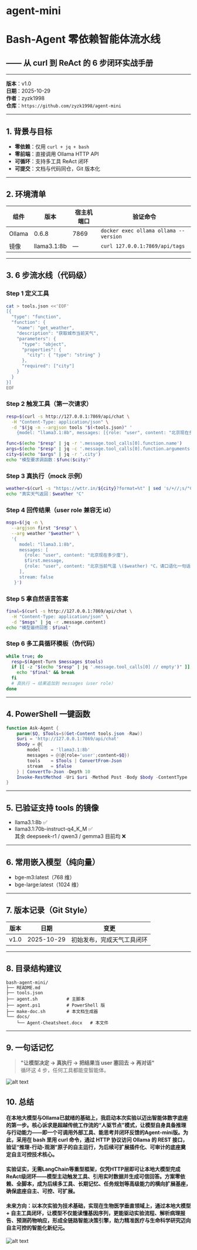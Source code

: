 # agent-mini

# Bash-Agent 零依赖智能体流水线  
## —— 从 curl 到 ReAct 的 6 步闭环实战手册

---

**版本**：v1.0  
**日期**：2025-10-29  
**作者**：zyzk1998  
**仓库**：`https://github.com/zyzk1998/agent-mini`

---

## 1. 背景与目标

- **零依赖**：仅用 `curl + jq + bash`  
- **零前端**：直接调用 Ollama HTTP API  
- **可循环**：支持多工具 ReAct 闭环  
- **可提交**：文档与代码同仓，Git 版本化

---

## 2. 环境清单

| 组件   | 版本   | 宿主机端口 | 验证命令 |
| ------ | ------ | ---------- | -------- |
| Ollama | 0.6.8  | 7869       | `docker exec ollama ollama --version` |
| 镜像   | llama3.1:8b | — | `curl 127.0.0.1:7869/api/tags` |

---

## 3. 6 步流水线（代码级）

### Step 1 定义工具
```bash
cat > tools.json <<'EOF'
[{
  "type": "function",
  "function": {
    "name": "get_weather",
    "description": "获取城市当前天气",
    "parameters": {
      "type": "object",
      "properties": {
        "city": { "type": "string" }
      },
      "required": ["city"]
    }
  }
}]
EOF
```

### Step 2 触发工具（第一次请求）
```bash
resp=$(curl -s http://127.0.0.1:7869/api/chat \
  -H "Content-Type: application/json" \
  -d "$(jq -n --argjson tools "$(<tools.json)" '
    {model: "llama3.1:8b", messages: [{role: "user", content: "北京现在多少度"}], tools: $tools, stream: false}')")

func=$(echo "$resp" | jq -r '.message.tool_calls[0].function.name')
args=$(echo "$resp" | jq -c '.message.tool_calls[0].function.arguments')
city=$(echo "$args" | jq -r '.city')
echo "模型要求调函数：$func($city)"
```

### Step 3 真执行（mock 示例）
```bash
weather=$(curl -s "https://wttr.in/${city}?format=%t" | sed 's/+//;s/°C//')
echo "真实天气返回：$weather °C"
```

### Step 4 回传结果（user role 兼容无 id）
```bash
msgs=$(jq -n \
  --argjson first "$resp" \
  --arg weather "$weather" \
  '{
     model: "llama3.1:8b",
     messages: [
       {role: "user", content: "北京现在多少度"},
       $first.message,
       {role: "user", content: "北京当前气温 \($weather) °C，请口语化一句话总结"}
     ],
     stream: false
   }')
```

### Step 5 拿自然语言答案
```bash
final=$(curl -s http://127.0.0.1:7869/api/chat \
  -H "Content-Type: application/json" \
  -d "$msgs" | jq -r .message.content)
echo "模型最终回答：$final"
```

### Step 6 多工具循环模板（伪代码）
```bash
while true; do
  resp=$(Agent-Turn $messages $tools)
  if [[ -z "$(echo "$resp" | jq '.message.tool_calls[0] // empty')" ]]; then
    echo "$final" && break
  fi
  # 真执行 → 结果追加到 messages（user role）
done
```

---

## 4. PowerShell 一键函数

```powershell
function Ask-Agent {
    param($Q, $Tools=$(Get-Content tools.json -Raw))
    $uri = 'http://127.0.0.1:7869/api/chat'
    $body = @{
        model    = 'llama3.1:8b'
        messages = @(@{role='user';content=$Q})
        tools    = $Tools | ConvertFrom-Json
        stream   = $false
    } | ConvertTo-Json -Depth 10
    Invoke-RestMethod -Uri $uri -Method Post -Body $body -ContentType 'application/json'
}
```

---

## 5. 已验证支持 tools 的镜像
- llama3.1:8b ✅  
- llama3.1:70b-instruct-q4_K_M ✅  
其余 deepseek-r1 / qwen3 / gemma3 目前均 ❌

---

## 6. 常用嵌入模型（纯向量）
- bge-m3:latest（768 维）
- bge-large:latest（1024 维）

---

## 7. 版本记录（Git Style）

| 版本 | 日期 | 变更 |
| ---- | ---- | ---- |
| v1.0 | 2025-10-29 | 初始发布，完成天气工具闭环 |

---

## 8. 目录结构建议

```
bash-agent-mini/
├── README.md
├── tools.json
├── agent.sh           # 主脚本
├── agent.ps1          # PowerShell 版
├── make-doc.sh        # 本文档生成器
└── docs/
    └── Agent-Cheatsheet.docx   # 本文件
```

---

## 9. 一句话记忆

> **"让模型决定 → 真执行 → 把结果当 user 塞回去 → 再对话"**  
循环这 4 步，任何工具都能变智能体。

![alt text](image.png)

## 10. 总结
#### 在本地大模型与Ollama已就绪的基础上，我启动本次实验以迈出智能体数字底座的第一步。核心诉求是超越传统工作流的“人驱节点”模式，让模型自身具备推理与行动能力——即一个可调用外部工具、能思考并闭环反馈的Agent-mini版。为此，采用在 bash 里用 curl 命令，通过 HTTP 协议访问 Ollama 的 REST 接口，验证“推理-行动-观测”原子的自主运行，为后续可扩展插件化、可审计的底座奠定自主可控技术核心。
#### 实验证实，无需LangChain等重型框架，仅凭HTTP层即可让本地大模型完成ReAct级闭环——模型主动触发工具、引用实时数据并生成可信回答。方案零依赖、全脚本，成为后续多工具、长期记忆、任务规划等高级能力的横向扩展基座，确保底座自主、可控、可扩展。
#### 未来方向：以本次实验为技术基础，实现在生物医学垂直领域上，通过本地大模型 + 自主工具闭环，让模型不仅能读懂基因序列，更能驱动实验流程、解析病理报告、预测药物响应，形成全链路智能决策引擎，助力精准医疗与生命科学研究迈向自主可控的智能化新纪元。
![alt text](image-1.png)
